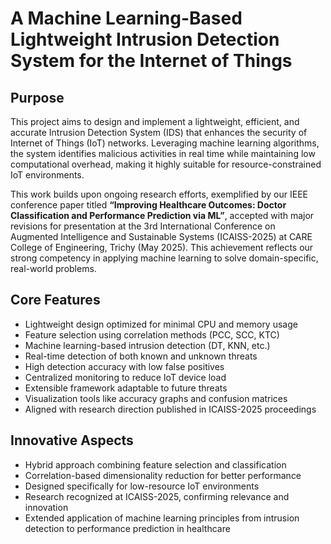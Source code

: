 # A Machine Learning-Based Lightweight Intrusion Detection System for the Internet of Things

## Purpose
This project aims to design and implement a lightweight, efficient, and accurate Intrusion Detection System (IDS) that enhances the security of Internet of Things (IoT) networks. Leveraging machine learning algorithms, the system identifies malicious activities in real time while maintaining low computational overhead, making it highly suitable for resource-constrained IoT environments.

This work builds upon ongoing research efforts, exemplified by our IEEE conference paper titled **“Improving Healthcare Outcomes: Doctor Classification and Performance Prediction via ML”**, accepted with major revisions for presentation at the 3rd International Conference on Augmented Intelligence and Sustainable Systems (ICAISS-2025) at CARE College of Engineering, Trichy (May 2025). This achievement reflects our strong competency in applying machine learning to solve domain-specific, real-world problems.

## Core Features
- Lightweight design optimized for minimal CPU and memory usage
- Feature selection using correlation methods (PCC, SCC, KTC)
- Machine learning-based intrusion detection (DT, KNN, etc.)
- Real-time detection of both known and unknown threats
- High detection accuracy with low false positives
- Centralized monitoring to reduce IoT device load
- Extensible framework adaptable to future threats
- Visualization tools like accuracy graphs and confusion matrices
- Aligned with research direction published in ICAISS-2025 proceedings

## Innovative Aspects
- Hybrid approach combining feature selection and classification
- Correlation-based dimensionality reduction for better performance
- Designed specifically for low-resource IoT environments
- Research recognized at ICAISS-2025, confirming relevance and innovation
- Extended application of machine learning principles from intrusion detection to performance prediction in healthcare
